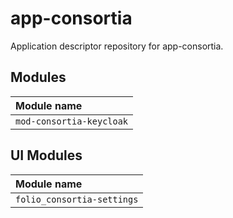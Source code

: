 # app-consortia

Application descriptor repository for app-consortia.

## Modules

| Module name                 |
|:----------------------------|
| `mod-consortia-keycloak`    |

## UI Modules

| Module name                 |
|:----------------------------|
| `folio_consortia-settings`  |
